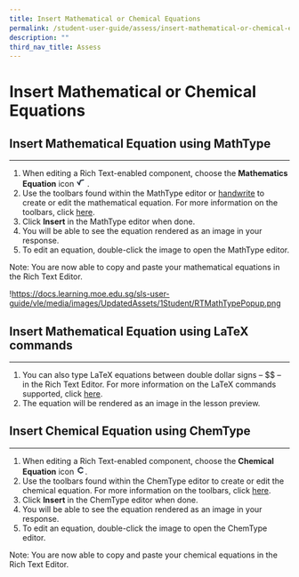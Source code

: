 ```yaml
---
title: Insert Mathematical or Chemical Equations
permalink: /student-user-guide/assess/insert-mathematical-or-chemical-equations/
description: ""
third_nav_title: Assess
---
```

<h1 id="insert-mathematical-or-chemical-equations">Insert Mathematical or Chemical Equations</h1>
<h2 id="-insert-mathematical-equation-using-mathtype-"><strong>Insert Mathematical Equation using MathType</strong></h2>
<hr>
<ol>
<li>When editing a Rich Text-enabled component, choose the <strong>Mathematics Equation</strong> icon <img style="width:1rem; display: inline;" src="/images/Icons/MathType.svg"> .</li>
<li>Use the toolbars found within the MathType editor or <a href="https://docs.wiris.com/en/mathtype/mathtype_web/handwritten-input">handwrite</a> to create or edit the mathematical equation. For more information on the toolbars, click <a href="https://docs.wiris.com/en/mathtype/mathtype_web/toolbar">here</a>.</li>
<li>Click <strong>Insert</strong> in the MathType editor when done.</li>
<li>You will be able to see the equation rendered as an image in your response.</li>
<li>To edit an equation, double-click the image to open the MathType editor.</li>
</ol>
<p>Note: You are now able to copy and paste your mathematical equations in the Rich Text Editor. </p>
<p>!<a href="https://docs.learning.moe.edu.sg/sls-user-guide/vle/media/images/UpdatedAssets/1Student/RTMathTypePopup.png">https://docs.learning.moe.edu.sg/sls-user-guide/vle/media/images/UpdatedAssets/1Student/RTMathTypePopup.png</a></p>
<h2 id="-insert-mathematical-equation-using-latex-commands-"><strong>Insert Mathematical Equation using LaTeX commands</strong></h2>
<hr>
<ol>
<li>You can also type LaTeX equations between double dollar signs – $$ – in the Rich Text Editor. For more information on the LaTeX commands supported, click <a href="https://docs.wiris.com/en/mathtype/mathtype_web/latex-support">here</a>.</li>
<li>The equation will be rendered as an image in the lesson preview.</li>
</ol>
<h2 id="-insert-chemical-equation-using-chemtype-"><strong>Insert Chemical Equation using ChemType</strong></h2>
<hr>
<ol>
<li>When editing a Rich Text-enabled component, choose the <strong>Chemical Equation</strong> icon <img style="width:1rem; display: inline;" src="/images/Icons/ChemType.svg">.</li>
<li>Use the toolbars found within the ChemType editor to create or edit the chemical equation. For more information on the toolbars, click <a href="https://docs.wiris.com/en/mathtype/mathtype_web/chemistry">here</a>.</li>
<li>Click <strong>Insert</strong> in the ChemType editor when done.</li>
<li>You will be able to see the equation rendered as an image in your response. </li>
<li>To edit an equation, double-click the image to open the ChemType editor.</li>
</ol>
<p>Note: You are now able to copy and paste your chemical equations in the Rich Text Editor.</p>